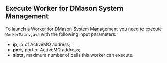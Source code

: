 ## Execute Worker for DMason System Management

To launch a Worker for DMason System Management you need to execute ``WorkerMain.java`` with the following input parameters:
* **ip**, ip of ActiveMQ address;
* **port**, port of ActiveMQ address;
* **slots**, maximum number of cells this worker can execute.
